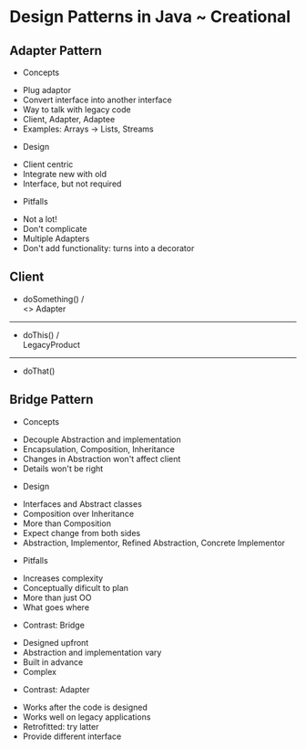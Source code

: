 Design Patterns in Java ~ Creational
====================================
Adapter Pattern
---------------
* Concepts
 - Plug adaptor
 - Convert interface into another interface
 - Way to talk with legacy code
 - Client, Adapter, Adaptee
 - Examples: Arrays -> Lists, Streams
* Design
 - Client centric
 - Integrate new with old
 - Interface, but not required
* Pitfalls
 - Not a lot!
 - Don't complicate
 - Multiple Adapters
 - Don't add functionality: turns into a decorator

 Client
 ------
 + doSomething()
   /\
 <<interface>>
 Adapter
 -------------
 + doThis()
   /\
 LegacyProduct
 -------------
 + doThat()

Bridge Pattern
--------------
 * Concepts
  - Decouple Abstraction and implementation
  - Encapsulation, Composition, Inheritance
  - Changes in Abstraction won't affect client
  - Details won't be right
 * Design
  - Interfaces and Abstract classes
  - Composition over Inheritance
  - More than Composition
  - Expect change from both sides
  - Abstraction, Implementor, Refined Abstraction, Concrete Implementor
 * Pitfalls
  - Increases complexity
  - Conceptually dificult to plan
  - More than just OO
  - What goes where
 * Contrast: Bridge
  - Designed upfront
  - Abstraction and implementation vary
  - Built in advance
  - Complex
 * Contrast: Adapter
  - Works after the code is designed
  - Works well on legacy applications
  - Retrofitted: try latter
  - Provide different interface
